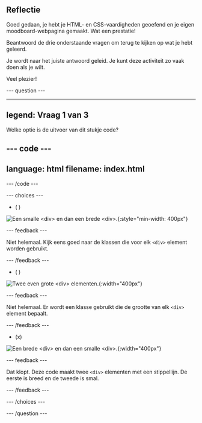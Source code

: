 ## Reflectie

Goed gedaan, je hebt je HTML- en CSS-vaardigheden geoefend en je eigen moodboard-webpagina gemaakt. Wat een prestatie!

Beantwoord de drie onderstaande vragen om terug te kijken op wat je hebt geleerd.

Je wordt naar het juiste antwoord geleid. Je kunt deze activiteit zo vaak doen als je wilt.

Veel plezier!

\--- question ---

---

## legend: Vraag 1 van 3

Welke optie is de uitvoer van dit stukje code?

## --- code ---

language: html
filename: index.html
----------------------------------------------------

<section class="wrap">
  <div class="wide dashed-border tile">
  </div>
  <div class="narrow dashed-border tile">
  </div>
</section>

\--- /code ---

\--- choices ---

- ( )

![Een smalle \<div> en dan een brede \<div>.](images/narrow-wide.png){:style="min-width: 400px"}

\--- feedback ---

Niet helemaal. Kijk eens goed naar de klassen die voor elk `<div>` element worden gebruikt.

\--- /feedback ---

- ( )

![Twee even grote \<div> elementen.](images/normal-normal.png){:width="400px"}

\--- feedback ---

Niet helemaal. Er wordt een klasse gebruikt die de grootte van elk `<div>` element bepaalt.

\--- /feedback ---

- (x)

![Een brede \<div> en dan een smalle \<div>.](images/wide-narrow.png){:width="400px"}

\--- feedback ---

Dat klopt. Deze code maakt twee `<div>` elementen met een stippellijn. De eerste is breed en de tweede is smal.

\--- /feedback ---

\--- /choices ---

\--- /question ---
